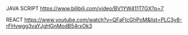 JAVA SCRIPT
https://www.bilibili.com/video/BV1YW411T7GX?p=7

REACT
https://www.youtube.com/watch?v=QFaFIcGhPoM&list=PLC3y8-rFHvwgg3vaYJgHGnModB54rxOk3
